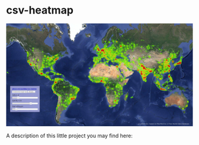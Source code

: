 csv-heatmap
===========

![world population](world-population.jpeg "World Population")

A description of this little project you may find here:

